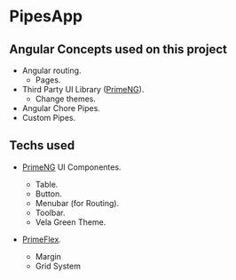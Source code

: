 # PipesApp

## Angular Concepts used on this project

- Angular routing.
  - Pages.
- Third Party UI Library ([PrimeNG](https://www.primefaces.org/primeng/)).
  - Change themes.
- Angular Chore Pipes.
- Custom Pipes.

## Techs used

- [PrimeNG](https://www.primefaces.org/primeng/) UI Componentes.

  - Table.
  - Button.
  - Menubar (for Routing).
  - Toolbar.
  - Vela Green Theme.

- [PrimeFlex](https://www.primefaces.org/primeflex/).
  - Margin
  - Grid System
